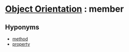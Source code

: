 # [Object Orientation][1] : member

## Hyponyms

  - [method](method.md)
  - [property](property.md)

[1]: README.md
